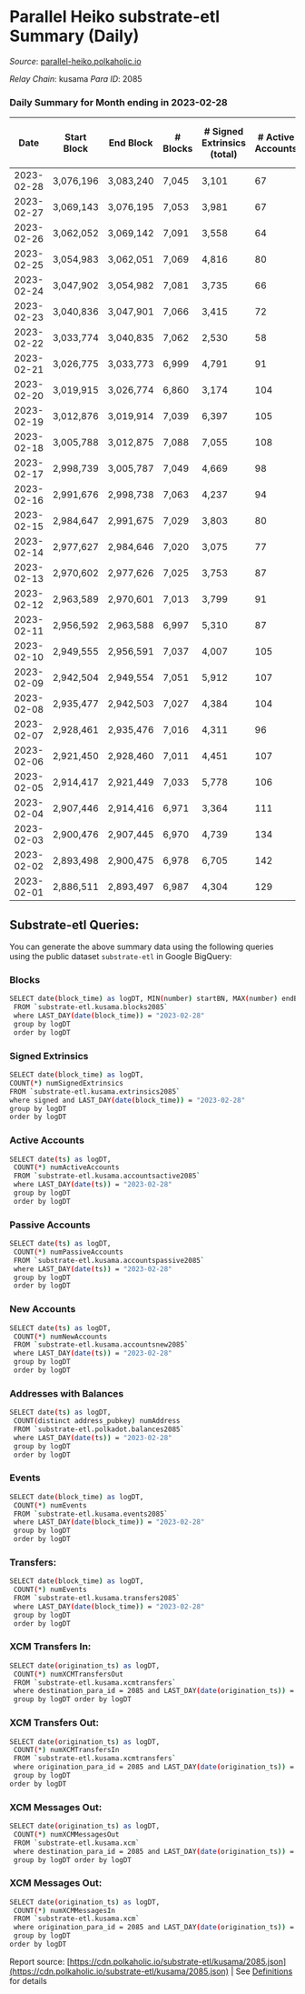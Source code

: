 # Parallel Heiko substrate-etl Summary (Daily)

_Source_: [parallel-heiko.polkaholic.io](https://parallel-heiko.polkaholic.io)

*Relay Chain*: kusama
*Para ID*: 2085



### Daily Summary for Month ending in 2023-02-28


| Date | Start Block | End Block | # Blocks | # Signed Extrinsics (total) | # Active Accounts | # Passive | # New | # Addresses with Balances | # Events | # Transfers | # XCM Transfers In | # XCM Transfers Out | # XCM In | # XCM Out | Issues | 
| ---- | ----------- | --------- | -------- | --------------------------- | ----------------- | --------- | ----- | ------------------------- | -------- | ----------- | ------------------ | ------------------- | -------- | --------- | ------ |
| 2023-02-28 | 3,076,196 | 3,083,240 | 7,045 | 3,101 | 67 | 12 | 1 | 24,308 | 30,863 | 319  | 28 ($3,251.39) | 33 ($7,487.87) |  |  |  |
| 2023-02-27 | 3,069,143 | 3,076,195 | 7,053 | 3,981 | 67 | 10 | 4 | 24,307 | 35,314 | 259  | 23 ($2,692.12) | 36 ($43,203.98) |  |  |  |
| 2023-02-26 | 3,062,052 | 3,069,142 | 7,091 | 3,558 | 64 | 14 | 1 | 24,303 | 33,142 | 291  | 22 ($4,671.11) | 30 ($5,476.56) |  |  |  |
| 2023-02-25 | 3,054,983 | 3,062,051 | 7,069 | 4,816 | 80 | 18 | 2 | 24,302 | 39,796 | 389  | 37 ($4,883.46) | 34 ($7,372.08) |  |  |  |
| 2023-02-24 | 3,047,902 | 3,054,982 | 7,081 | 3,735 | 66 | 22 | 2 | 24,300 | 34,581 | 497  | 47 ($6,262.73) | 47 ($46,702.08) |  |  |  |
| 2023-02-23 | 3,040,836 | 3,047,901 | 7,066 | 3,415 | 72 | 13 | 1 | 24,298 | 32,478 | 266  | 22 ($13,593.86) | 33 ($53,058.09) |  |  |  |
| 2023-02-22 | 3,033,774 | 3,040,835 | 7,062 | 2,530 | 58 | 14 | 2 | 24,297 | 27,937 | 295  | 21 ($6,628.72) | 26 ($6,732.28) |  |  |  |
| 2023-02-21 | 3,026,775 | 3,033,773 | 6,999 | 4,791 | 91 | 15 | 3 | 24,296 | 40,488 | 650  | 64 ($14,187.89) | 69 ($16,759.34) |  |  |  |
| 2023-02-20 | 3,019,915 | 3,026,774 | 6,860 | 3,174 | 104 | 20 | 4 | 24,293 | 31,808 | 500  | 49 ($14,605.88) | 68 ($48,225.07) |  |  |  |
| 2023-02-19 | 3,012,876 | 3,019,914 | 7,039 | 6,397 | 105 | 15 | 2 | 24,289 | 48,146 | 512  | 55 ($9,677.97) | 41 ($9,402.56) |  |  |  |
| 2023-02-18 | 3,005,788 | 3,012,875 | 7,088 | 7,055 | 108 | 15 | 8 | 24,287 | 52,753 | 889  | 99 ($22,095.25) | 107 ($46,910.81) |  |  |  |
| 2023-02-17 | 2,998,739 | 3,005,787 | 7,049 | 4,669 | 98 | 17 | 1 | 24,280 | 40,098 | 677  | 66 ($31,839.36) | 82 ($35,294.98) |  |  |  |
| 2023-02-16 | 2,991,676 | 2,998,738 | 7,063 | 4,237 | 94 | 15 | 3 | 24,279 | 37,234 | 582  | 43 ($12,558.87) | 46 ($51,552.04) |  |  |  |
| 2023-02-15 | 2,984,647 | 2,991,675 | 7,029 | 3,803 | 80 | 14 | 1 | 24,276 | 35,012 | 539  | 40 ($9,741.75) | 37 ($7,635.91) |  |  |  |
| 2023-02-14 | 2,977,627 | 2,984,646 | 7,020 | 3,075 | 77 | 18 | 4 | 24,275 | 31,074 | 434  | 43 ($54,684.88) | 48 ($7,872.65) |  |  |  |
| 2023-02-13 | 2,970,602 | 2,977,626 | 7,025 | 3,753 | 87 | 13 | 6 | 24,271 | 35,803 | 845  | 76 ($6,628.79) | 68 ($48,415.48) |  |  |  |
| 2023-02-12 | 2,963,589 | 2,970,601 | 7,013 | 3,799 | 91 | 13 | 2 | 24,265 | 34,862 | 481  | 35 ($6,532.61) | 36 ($5,433.70) |  |  |  |
| 2023-02-11 | 2,956,592 | 2,963,588 | 6,997 | 5,310 | 87 | 14 | 1 | 24,264 | 42,677 | 450  | 36 ($22,793.63) | 44 ($13,643.68) |  |  |  |
| 2023-02-10 | 2,949,555 | 2,956,591 | 7,037 | 4,007 | 105 | 18 | 5 | 24,263 | 37,015 | 855  | 67 ($12,119.98) | 78 ($13,543.01) |  |  |  |
| 2023-02-09 | 2,942,504 | 2,949,554 | 7,051 | 5,912 | 107 | 24 | 5 | 24,258 | 46,565 | 788  | 61 ($22,098.24) | 86 ($33,267.67) |  |  |  |
| 2023-02-08 | 2,935,477 | 2,942,503 | 7,027 | 4,384 | 104 | 16 | 3 | 24,253 | 38,415 | 558  | 37 ($16,932.63) | 40 ($28,788.39) |  |  |  |
| 2023-02-07 | 2,928,461 | 2,935,476 | 7,016 | 4,311 | 96 | 22 | 6 | 24,250 | 38,710 | 892  | 64 ($16,283.75) | 70 ($226,206.37) |  |  |  |
| 2023-02-06 | 2,921,450 | 2,928,460 | 7,011 | 4,451 | 107 | 17 | 4 | 24,244 | 39,395 | 752  | 71 ($103,016.29) | 75 ($161,241.10) |  |  |  |
| 2023-02-05 | 2,914,417 | 2,921,449 | 7,033 | 5,778 | 106 | 20 | 11 | 24,240 | 45,771 | 641  | 55 ($22,085.59) | 58 ($8,251.36) |  |  |  |
| 2023-02-04 | 2,907,446 | 2,914,416 | 6,971 | 3,364 | 111 | 20 | 3 | 24,229 | 33,835 | 773  | 56 ($13,465.50) | 66 ($60,539.39) |  |  |  |
| 2023-02-03 | 2,900,476 | 2,907,445 | 6,970 | 4,739 | 134 | 23 | 5 | 24,226 | 42,106 | 1,178  | 111 ($29,255.11) | 111 ($91,912.27) |  |  |  |
| 2023-02-02 | 2,893,498 | 2,900,475 | 6,978 | 6,705 | 142 | 20 | 1 | 24,221 | 53,000 | 1,654  | 102 ($39,770.07) | 119 ($91,136.55) |  |  |  |
| 2023-02-01 | 2,886,511 | 2,893,497 | 6,987 | 4,304 | 129 | 15 | 2 | 24,220 | 39,421 | 1,027  | 76 ($46,653.59) | 85 ($42,571.72) |  |  |  |

## Substrate-etl Queries:
You can generate the above summary data using the following queries using the public dataset `substrate-etl` in Google BigQuery:

### Blocks
```bash
SELECT date(block_time) as logDT, MIN(number) startBN, MAX(number) endBN, COUNT(*) numBlocks 
 FROM `substrate-etl.kusama.blocks2085`  
 where LAST_DAY(date(block_time)) = "2023-02-28" 
 group by logDT 
 order by logDT
```

### Signed Extrinsics
```bash
SELECT date(block_time) as logDT, 
COUNT(*) numSignedExtrinsics 
FROM `substrate-etl.kusama.extrinsics2085`  
where signed and LAST_DAY(date(block_time)) = "2023-02-28" 
group by logDT 
order by logDT
```

### Active Accounts
```bash
SELECT date(ts) as logDT, 
 COUNT(*) numActiveAccounts 
 FROM `substrate-etl.kusama.accountsactive2085` 
 where LAST_DAY(date(ts)) = "2023-02-28" 
 group by logDT 
 order by logDT
```

### Passive Accounts
```bash
SELECT date(ts) as logDT, 
 COUNT(*) numPassiveAccounts 
 FROM `substrate-etl.kusama.accountspassive2085` 
 where LAST_DAY(date(ts)) = "2023-02-28" 
 group by logDT 
 order by logDT
```

### New Accounts
```bash
SELECT date(ts) as logDT, 
 COUNT(*) numNewAccounts 
 FROM `substrate-etl.kusama.accountsnew2085` 
 where LAST_DAY(date(ts)) = "2023-02-28" 
 group by logDT
 order by logDT
```

### Addresses with Balances
```bash
SELECT date(ts) as logDT,
 COUNT(distinct address_pubkey) numAddress 
 FROM `substrate-etl.polkadot.balances2085` 
 where LAST_DAY(date(ts)) = "2023-02-28" 
 group by logDT 
 order by logDT
```

### Events
```bash
SELECT date(block_time) as logDT, 
 COUNT(*) numEvents 
 FROM `substrate-etl.kusama.events2085` 
 where LAST_DAY(date(block_time)) = "2023-02-28" 
 group by logDT 
 order by logDT
```

### Transfers:
```bash
SELECT date(block_time) as logDT, 
 COUNT(*) numEvents 
 FROM `substrate-etl.kusama.transfers2085` 
 where LAST_DAY(date(block_time)) = "2023-02-28" 
 group by logDT 
 order by logDT
```

### XCM Transfers In:
```bash
SELECT date(origination_ts) as logDT, 
 COUNT(*) numXCMTransfersOut 
 FROM `substrate-etl.kusama.xcmtransfers` 
 where destination_para_id = 2085 and LAST_DAY(date(origination_ts)) = "2023-02-28" 
 group by logDT order by logDT
```

### XCM Transfers Out:
```bash
SELECT date(origination_ts) as logDT, 
 COUNT(*) numXCMTransfersIn 
 FROM `substrate-etl.kusama.xcmtransfers` 
 where origination_para_id = 2085 and LAST_DAY(date(origination_ts)) = "2023-02-28" 
 group by logDT 
order by logDT
```

### XCM Messages Out:
```bash
SELECT date(origination_ts) as logDT, 
 COUNT(*) numXCMMessagesOut 
 FROM `substrate-etl.kusama.xcm` 
 where destination_para_id = 2085 and LAST_DAY(date(origination_ts)) = "2023-02-28" 
 group by logDT order by logDT
```

### XCM Messages Out:
```bash
SELECT date(origination_ts) as logDT, 
 COUNT(*) numXCMMessagesIn 
 FROM `substrate-etl.kusama.xcm` 
 where origination_para_id = 2085 and LAST_DAY(date(origination_ts)) = "2023-02-28" 
 group by logDT 
order by logDT
```


Report source: [https://cdn.polkaholic.io/substrate-etl/kusama/2085.json](https://cdn.polkaholic.io/substrate-etl/kusama/2085.json) | See [Definitions](/DEFINITIONS.md) for details
